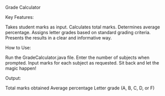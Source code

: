 Grade Calculator

Key Features:

Takes student marks as input.
Calculates total marks.
Determines average percentage.
Assigns letter grades based on standard grading criteria.
Presents the results in a clear and informative way.

How to Use:

Run the GradeCalculator.java file.
Enter the number of subjects when prompted.
Input marks for each subject as requested.
Sit back and let the magic happen! 

Output:

Total marks obtained
Average percentage
Letter grade (A, B, C, D, or F)
